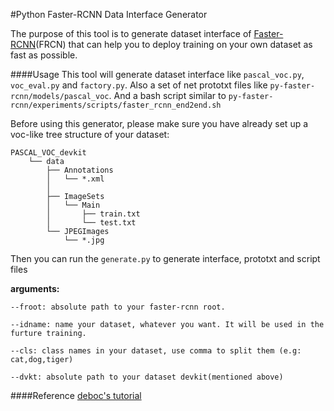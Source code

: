 #Python Faster-RCNN Data Interface Generator

The purpose of this tool is to generate dataset interface of [Faster-RCNN](https://github.com/rbgirshick/py-faster-rcnn)(FRCN) that can help you to deploy training on your own dataset as fast as possible.


####Usage
This tool will generate dataset interface like `pascal_voc.py`, `voc_eval.py` and `factory.py`. 
Also a set of net prototxt files like `py-faster-rcnn/models/pascal_voc`. 
And a bash script similar to `py-faster-rcnn/experiments/scripts/faster_rcnn_end2end.sh`

Before using this generator, please make sure you have already set up a voc-like tree structure of your dataset:

	PASCAL_VOC_devkit
		└── data
    		├── Annotations
    		│   └── *.xml
			│
   			├── ImageSets
    		│   └── Main
    		│       ├── train.txt
    		│       └── test.txt
    		└── JPEGImages
        		└── *.jpg

Then you can run the `generate.py` to generate interface, prototxt and script files
 
 **arguments:**
 
`--froot: absolute path to your faster-rcnn root.`

`--idname: name your dataset, whatever you want. It will be used in the furture training.`

`--cls: class names in your dataset, use comma to split them (e.g: cat,dog,tiger) `

`--dvkt: absolute path to your dataset devkit(mentioned above)`

####Reference
[deboc's tutorial](https://github.com/deboc/py-faster-rcnn/blob/master/help/Readme.md)
